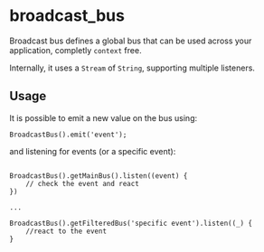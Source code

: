 # broadcast_bus

Broadcast bus defines a global bus that can be used across your application, completly `context` free.

Internally, it uses a `Stream` of `String`, supporting multiple listeners.


## Usage

It is possible to emit a new value on the bus using:

```
BroadcastBus().emit('event');
```

and listening for events (or a specific event):

```

BroadcastBus().getMainBus().listen((event) { 
    // check the event and react
})

...

BroadcastBus().getFilteredBus('specific event').listen((_) {
    //react to the event
}
```

